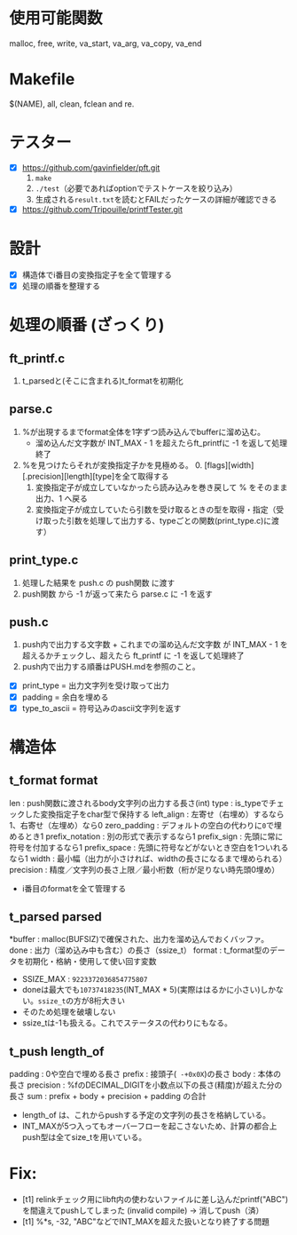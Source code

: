 # 使用可能関数
malloc, free, write, va_start, va_arg, va_copy,
va_end

# Makefile
 $(NAME), all, clean, fclean and re.

# テスター
- [x] https://github.com/gavinfielder/pft.git
	1. `make`
	2. `./test`（必要であればoptionでテストケースを絞り込み）
	3. 生成される`result.txt`を読むとFAILだったケースの詳細が確認できる
- [x] https://github.com/Tripouille/printfTester.git

# 設計
- [x] 構造体でi番目の変換指定子を全て管理する
- [x] 処理の順番を整理する

# 処理の順番 (ざっくり)
## ft_printf.c
1. t_parsedと(そこに含まれる)t_formatを初期化

## parse.c
1. %が出現するまでformat全体を1字ずつ読み込んでbufferに溜め込む。
	- 溜め込んだ文字数が INT_MAX - 1 を超えたらft_printfに -1 を返して処理終了
2. %を見つけたらそれが変換指定子かを見極める。
	0. [flags][width][.precision][length][type]を全て取得する
	1. 変換指定子が成立していなかったら読み込みを巻き戻して % をそのまま出力、1 へ戻る
	2. 変換指定子が成立していたら引数を受け取るときの型を取得・指定（受け取った引数を処理して出力する、typeごとの関数(print_type.c)に渡す）

## print_type.c
1. 処理した結果を push.c の push関数 に渡す
2. push関数 から -1 が返って来たら parse.c に -1 を返す

## push.c
1. push内で出力する文字数 + これまでの溜め込んだ文字数 が INT_MAX - 1 を超えるかチェックし、超えたら ft_printf に -1 を返して処理終了
2. push内で出力する順番はPUSH.mdを参照のこと。

- [x] print_type    = 出力文字列を受け取って出力
- [x] padding       = 余白を埋める
- [x] type_to_ascii = 符号込みのascii文字列を返す 

# 構造体
## t_format	format
len				: push関数に渡されるbody文字列の出力する長さ(int)
type			: is_typeでチェックした変換指定子をchar型で保持する
left_align		: 左寄せ（右埋め）するなら1、右寄せ（左埋め）なら0
zero_padding	: デフォルトの空白の代わりに`0`で埋めるとき1
prefix_notation	: 別の形式で表示するなら1
prefix_sign		: 先頭に常に符号を付加するなら1
prefix_space	: 先頭に符号などがないとき空白を1ついれるなら1
width			: 最小幅（出力が小さければ、widthの長さになるまで埋められる）
precision		: 精度／文字列の長さ上限／最小桁数（桁が足りない時先頭0埋め）

* i番目のformatを全て管理する

## t_parsed	parsed
*buffer			: malloc(BUFSIZ)で確保された、出力を溜め込んでおくバッファ。
done			: 出力（溜め込み中も含む）の長さ（ssize_t）
format			: t_format型のデータを初期化・格納・使用して使い回す変数

* SSIZE_MAX : `9223372036854775807`
* doneは最大でも`10737418235`(INT_MAX * 5)(実際ははるかに小さい)しかない。`ssize_t`の方が8桁大きい
* そのため処理を破壊しない
* ssize_tは-1も扱える。これでステータスの代わりにもなる。

## t_push	length_of
padding			: 0や空白で埋める長さ
prefix			: 接頭子(` -+0x0X`)の長さ
body			: 本体の長さ
precision		: %fのDECIMAL_DIGITを小数点以下の長さ(精度)が超えた分の長さ
sum				: prefix + body + precision + padding の合計

* length_of は、これからpushする予定の文字列の長さを格納している。
* INT_MAXが5つ入ってもオーバーフローを起こさないため、計算の都合上push型は全てsize_tを用いている。

# Fix:
- [t1] relinkチェック用にlibft内の使わないファイルに差し込んだprintf("ABC")を間違えてpushしてしまった (invalid compile) → 消してpush（済）
- [t1] %*s, -32, "ABC"などでINT_MAXを超えた扱いとなり終了する問題
